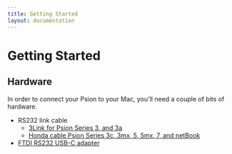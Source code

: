 ```yaml
---
title: Getting Started
layout: documentation
---
```


# Getting Started

## Hardware

In order to connect your Psion to your Mac, you'll need a couple of bits of hardware.

- RS232 link cable
    - [3Link for Psion Series 3, and 3a](https://psionex.co.uk/en/product/pda/series3/adapters-cables-modems/c-3l-complete.html)
    - [Honda cable Psion Series 3c, 3mx, 5, 5mx, 7, and netBook](https://psionex.co.uk/en/product/pda/netbook/adapters-cables-modems/s5mx-rs232-link.html)
- [FTDI RS232 USB-C adapter](https://www.amazon.com/dp/B09WJS26WX)


[^1]: Commonly known as a 'honda' cable as Honda manufactured the connectors.
